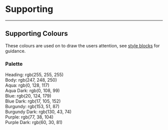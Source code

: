
# Supporting

---

## Supporting Colours

These colours are used on to draw the users attention, see [style blocks]() for guidance.

### Palette

  
Heading: rgb(255, 255, 255)  
Body: rgb(247, 248, 250)  
Aqua: rgb(0, 128, 117)  
Aqua Dark: rgb(0, 108, 99)  
Blue: rgb(20, 124, 179)  
Blue Dark: rgb(17, 105, 152)  
Burgundy: rgb(153, 51, 87)  
Burgundy Dark: rgb(130, 43, 74)  
Purple: rgb(77, 38, 104)  
Purple Dark: rgb(60, 30, 81)  
